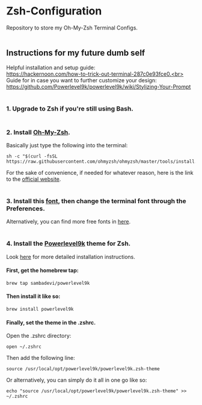 # Zsh-Configuration
Repository to store my Oh-My-Zsh Terminal Configs.
<br></br>
## Instructions for my future dumb self
Helpful installation and setup guide:  
https://hackernoon.com/how-to-trick-out-terminal-287c0e93fce0.<br></br>
Guide for in case you want to further customize your design:  
https://github.com/Powerlevel9k/powerlevel9k/wiki/Stylizing-Your-Prompt
<br></br>
### 1. Upgrade to Zsh if you're still using Bash.<br></br>

### 2. Install [Oh-My-Zsh](https://github.com/ohmyzsh/ohmyzsh#via-curl).

Basically just type the following into the terminal:
```
sh -c "$(curl -fsSL https://raw.githubusercontent.com/ohmyzsh/ohmyzsh/master/tools/install.sh)"
```
For the sake of convenience, if needed for whatever reason, here is the link to the [official website](https://ohmyz.sh/).
<br></br>
### 3. Install this [font](https://github.com/ryanoasis/nerd-fonts/blob/master/patched-fonts/DejaVuSansMono/Regular/complete/DejaVu%20Sans%20Mono%20Nerd%20Font%20Complete%20Mono%20Windows%20Compatible.ttf), then change the terminal font through the Preferences.

Alternatively, you can find more free fonts in [here](https://github.com/ryanoasis/nerd-fonts#font-installation).
<br></br>
### 4. Install the [Powerlevel9k](https://github.com/Powerlevel9k/powerlevel9k) theme for Zsh.
Look [here](https://github.com/Powerlevel9k/powerlevel9k/wiki/Install-Instructions#step-1-install-powerlevel9k) for more detailed installation instructions.

#### First, get the homebrew tap:
```
brew tap sambadevi/powerlevel9k
```

#### Then install it like so:
```
brew install powerlevel9k
```

#### Finally, set the theme in the .zshrc.
Open the .zshrc directory:
```
open ~/.zshrc
```
Then add the following line:
```
source /usr/local/opt/powerlevel9k/powerlevel9k.zsh-theme
```
Or alternatively, you can simply do it all in one go like so:
```
echo "source /usr/local/opt/powerlevel9k/powerlevel9k.zsh-theme" >> ~/.zshrc
```
